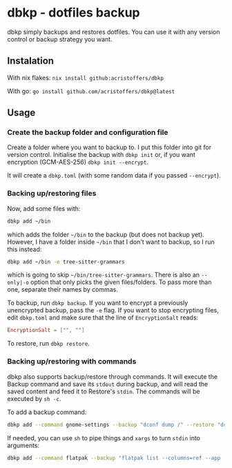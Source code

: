 # dbkp - dotfiles backup

dbkp simply backups and restores dotfiles. You can use it with any version
control or backup strategy you want.

## Instalation

With nix flakes: `nix install github:acristoffers/dbkp`

With go: `go install github.com/acristoffers/dbkp@latest`

## Usage

### Create the backup folder and configuration file

Create a folder where you want to backup to. I put this folder into git for
version control. Initialise the backup with `dbkp init` or, if you want
encryption (GCM-AES-256) `dbkp init --encrypt`.

It will create a `dbkp.toml` (with some random data if you passed `--encrypt`).

### Backing up/restoring files

Now, add some files with:

```bash
dbkp add ~/bin
```

which adds the folder `~/bin` to the backup (but does not backup yet). However,
I have a folder inside `~/bin` that I don't want to backup, so I run this
instead:

```bash
dbkp add ~/bin -e tree-sitter-grammars
```

which is going to skip `~/bin/tree-sitter-grammars`. There is also an
`--only|-o` option that only picks the given files/folders. To pass more than
one, separate their names by commas.

To backup, run `dbkp backup`. If you want to encrypt a previously unencrypted
backup, pass the `-e` flag. If you want to stop encrypting files, edit
`dbkp.toml` and make sure that the line of `EncryptionSalt` reads:

```toml
EncryptionSalt = ["", ""]
```

To restore, run `dbkp restore`.

### Backing up/restoring with commands

dbkp also supports backup/restore through commands. It will execute the Backup
command and save its `stdout` during backup, and will read the saved content and
feed it to Restore's `stdin`. The commands will be executed by `sh -c`.

To add a backup command:

```bash
dbkp add --command gnome-settings --backup "dconf dump /" --restore "dconf load /"
```

If needed, you can use `sh` to pipe things and `xargs` to turn `stdin` into
arguments:

```bash
dbkp add --command flatpak --backup "flatpak list --columns=ref --app | tail -n +1" --restore "xargs flatpak install -y --noninteractive --or-update"
```
